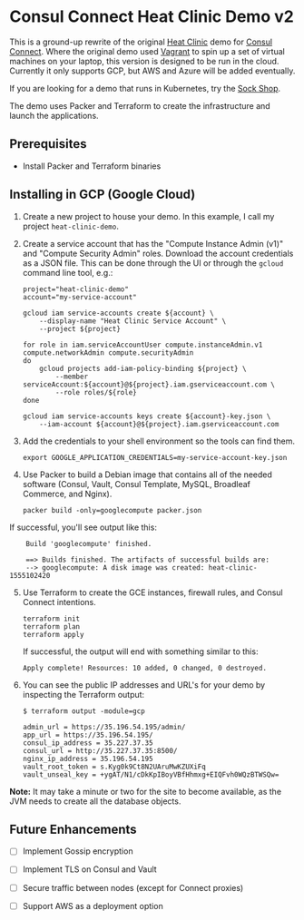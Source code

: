 Consul Connect Heat Clinic Demo v2
==================================

This is a ground-up rewrite of the original [Heat Clinic] demo for [Consul Connect]. Where the original demo used [Vagrant] to spin up a set of virtual machines on your laptop, this version is designed to be run in the cloud. Currently it only supports GCP, but AWS and Azure will be added eventually. 

If you are looking for a demo that runs in Kubernetes, try the [Sock Shop].

The demo uses Packer and Terraform to create the infrastructure and launch the applications.

## Prerequisites

 * Install Packer and Terraform binaries

## Installing in GCP (Google Cloud)

 1. Create a new project to house your demo. In this example, I call my project `heat-clinic-demo`.

 2. Create a service account that has the "Compute Instance Admin (v1)" and "Compute Security Admin" roles. Download the account credentials as a JSON file. This can be done through the UI or through the `gcloud` command line tool, e.g.:

        project="heat-clinic-demo"
        account="my-service-account"

        gcloud iam service-accounts create ${account} \
            --display-name "Heat Clinic Service Account" \
            --project ${project}

        for role in iam.serviceAccountUser compute.instanceAdmin.v1 compute.networkAdmin compute.securityAdmin
        do
            gcloud projects add-iam-policy-binding ${project} \
                --member serviceAccount:${account}@${project}.iam.gserviceaccount.com \
                --role roles/${role}
        done

        gcloud iam service-accounts keys create ${account}-key.json \
            --iam-account ${account}@${project}.iam.gserviceaccount.com

 3. Add the credentials to your shell environment so the tools can find them.

        export GOOGLE_APPLICATION_CREDENTIALS=my-service-account-key.json

 4. Use Packer to build a Debian image that contains all of the needed software (Consul, Vault, Consul Template, MySQL, Broadleaf Commerce, and Nginx).

        packer build -only=googlecompute packer.json 

   If successful, you'll see output like this:

        Build 'googlecompute' finished.

        ==> Builds finished. The artifacts of successful builds are:
        --> googlecompute: A disk image was created: heat-clinic-1555102420

 5. Use Terraform to create the GCE instances, firewall rules, and Consul Connect intentions.

        terraform init
        terraform plan
        terraform apply

    If successful, the output will end with something similar to this:

        Apply complete! Resources: 10 added, 0 changed, 0 destroyed.

 6. You can see the public IP addresses and URL's for your demo by inspecting the Terraform output:

        $ terraform output -module=gcp 

        admin_url = https://35.196.54.195/admin/
        app_url = https://35.196.54.195/
        consul_ip_address = 35.227.37.35
        consul_url = http://35.227.37.35:8500/
        nginx_ip_address = 35.196.54.195
        vault_root_token = s.Kyg0k9Ct8N2UAruMwKZUXiFq
        vault_unseal_key = +ygAT/N1/cDkKpIBoyVBfHhmxg+EIQFvh0WQzBTWSQw=

**Note:** It may take a minute or two for the site to become available, as the JVM needs to create all the database objects.


## Future Enhancements

 - [ ] Implement Gossip encryption
 - [ ] Implement TLS on Consul and Vault
 - [ ] Secure traffic between nodes (except for Connect proxies)
 - [ ] Support AWS as a deployment option


[heat clinic]: https://github.com/tradel/consul-connect-demo
[consul connect]: https://www.consul.io/docs/connect/index.html
[vagrant]: https://www.vagrantup.com/
[sock shop]: https://github.com/tradel/cc-kube-sockshop
